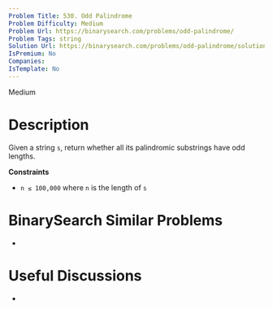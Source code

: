 ```yaml
---
Problem Title: 530. Odd Palindrome
Problem Difficulty: Medium
Problem Url: https://binarysearch.com/problems/odd-palindrome/
Problem Tags: string
Solution Url: https://binarysearch.com/problems/odd-palindrome/solutions/
IsPremium: No
Companies: 
IsTemplate: No
---
```


<span style="color: ;">Medium</span>

# Description

Given a string `s`, return whether all its palindromic substrings have odd lengths.

**Constraints**
- `n ≤ 100,000` where `n` is the length of `s`

# BinarySearch Similar Problems

- []()

# Useful Discussions

- []()
